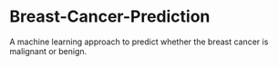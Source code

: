 # Breast-Cancer-Prediction
A machine learning approach to predict whether the breast cancer is malignant or benign.
